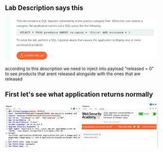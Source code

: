 ## Lab Description says this

![SQLi PoC](images/1.png)

according to this description we need to inject into payload "released = 0" to see products that arent released alongside with the ones that are released

## First let's see what application returns normally

![SQLi PoC](images/2.png)

